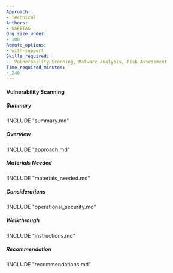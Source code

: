 ```yaml
---
Approach:
- Technical
Authors:
- SAFETAG
Org_size_under:
- 100
Remote_options:
- with-support
Skills_required:
-  Vulnerability Scanning, Malware analysis, Risk Assessment
Time_required_minutes:
- 240
---
```


#### Vulnerability Scanning

##### Summary
!INCLUDE "summary.md"

##### Overview
!INCLUDE "approach.md"

##### Materials Needed
!INCLUDE "materials_needed.md"

##### Considerations
!INCLUDE "operational_security.md"

##### Walkthrough
!INCLUDE "instructions.md"

##### Recommendation
!INCLUDE "recommendations.md"
